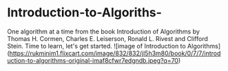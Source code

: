 # Introduction-to-Algoriths-
One algorithm at a time from the book Introduction of Algorithms by Thomas H. Cormen, Charles E. Leiserson, Ronald L. Rivest and Clifford Stein. Time to learn, let's get started. 
![image of Introduction to Algorithms]
(https://rukminim1.flixcart.com/image/832/832/jl5h3m80/book/0/7/7/introduction-to-algorithms-original-imaf8cfwr7edgndb.jpeg?q=70)
